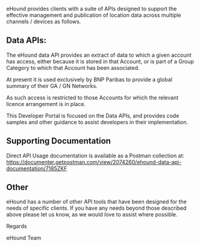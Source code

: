 eHound provides clients with a suite of APIs designed to support the effective management and publication of location data across multiple channels / devices as follows.

## Data APIs:
The eHound data API provides an extract of data to which a given account has access, either because it is stored in that Account, or is part of a Group Category to which that Account has been associated.

At present it is used exclusively by BNP Paribas to provide a global summary of their GA / GN Networks.

As such access is restricted to those Accounts for which the relevant licence arrangement is in place.

This Developer Portal is focused on the Data APIs, and provides code samples and other guidance to assist developers in their implementation.

## Supporting Documentation
Direct API Usage documentation is available as a Postman collection at:
https://documenter.getpostman.com/view/2074260/ehound-data-api-documentation/7185ZKF

## Other

eHound has a number of other API tools that have been designed for the needs of specific clients. If you have any needs beyond those described above please let us know, as we would love to assist where possible.

Regards

eHound Team
